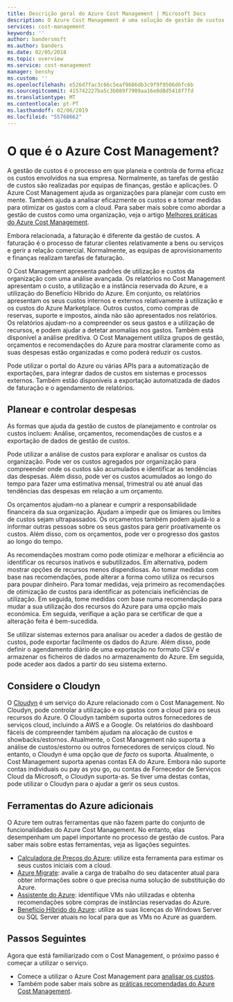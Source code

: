 ```yaml
---
title: Descrição geral do Azure Cost Management | Microsoft Docs
description: O Azure Cost Management é uma solução de gestão de custos que ajuda a monitorizar e a controlar os gastos do Azure, e a otimizar a utilização de recursos.
services: cost-management
keywords: ''
author: bandersmsft
ms.author: banders
ms.date: 02/05/2018
ms.topic: overview
ms.service: cost-management
manager: benshy
ms.custom: ''
ms.openlocfilehash: e526d7fac3c66c5eaf9686db3c9f9f9506d6fc6b
ms.sourcegitcommit: 415742227ba5c3b089f7909aa16e0d8d5418f7fd
ms.translationtype: MT
ms.contentlocale: pt-PT
ms.lasthandoff: 02/06/2019
ms.locfileid: "55768662"
---
```

# <a name="what-is-azure-cost-management"></a>O que é o Azure Cost Management?

A gestão de custos é o processo em que planeia e controla de forma eficaz os custos envolvidos na sua empresa. Normalmente, as tarefas de gestão de custos são realizadas por equipas de finanças, gestão e aplicações. O Azure Cost Management ajuda as organizações para planejar com custo em mente. Também ajuda a analisar eficazmente os custos e a tomar medidas para otimizar os gastos com a cloud. Para saber mais sobre como abordar a gestão de custos como uma organização, veja o artigo [Melhores práticas do Azure Cost Management](cost-mgt-best-practices.md).

Embora relacionada, a faturação é diferente da gestão de custos. A faturação é o processo de faturar clientes relativamente a bens ou serviços e gerir a relação comercial.  Normalmente, as equipas de aprovisionamento e finanças realizam tarefas de faturação.

O Cost Management apresenta padrões de utilização e custos da organização com uma análise avançada. Os relatórios no Cost Management apresentam o custo, a utilização e a instância reservada do Azure, e a utilização do Benefício Híbrido do Azure. Em conjunto, os relatórios apresentam os seus custos internos e externos relativamente à utilização e os custos do Azure Marketplace. Outros custos, como compras de reservas, suporte e impostos, ainda não são apresentados nos relatórios. Os relatórios ajudam-no a compreender os seus gastos e a utilização de recursos, e podem ajudar a detetar anomalias nos gastos. Também está disponível a análise preditiva. O Cost Management utiliza grupos de gestão, orçamentos e recomendações do Azure para mostrar claramente como as suas despesas estão organizadas e como poderá reduzir os custos.

Pode utilizar o portal do Azure ou várias APIs para a automatização de exportações, para integrar dados de custos em sistemas e processos externos. Também estão disponíveis a exportação automatizada de dados de faturação e o agendamento de relatórios.

## <a name="plan-and-control-expenses"></a>Planear e controlar despesas

As formas que ajuda da gestão de custos de planejamento e controlar os custos incluem: Análise, orçamentos, recomendações de custos e a exportação de dados de gestão de custos.

Pode utilizar a análise de custos para explorar e analisar os custos da organização. Pode ver os custos agregados por organização para compreender onde os custos são acumulados e identificar as tendências das despesas. Além disso, pode ver os custos acumulados ao longo do tempo para fazer uma estimativa mensal, trimestral ou até anual das tendências das despesas em relação a um orçamento.

Os orçamentos ajudam-no a planear e cumprir a responsabilidade financeira da sua organização. Ajudam a impedir que os limiares ou limites de custos sejam ultrapassados. Os orçamentos também podem ajudá-lo a informar outras pessoas sobre os seus gastos para gerir proativamente os custos. Além disso, com os orçamentos, pode ver o progresso dos gastos ao longo do tempo.

As recomendações mostram como pode otimizar e melhorar a eficiência ao identificar os recursos inativos e subutilizados. Em alternativa, podem mostrar opções de recursos menos dispendiosas. Ao tomar medidas com base nas recomendações, pode alterar a forma como utiliza os recursos para poupar dinheiro. Para tomar medidas, veja primeiro as recomendações de otimização de custos para identificar as potenciais ineficiências de utilização. Em seguida, tome medidas com base numa recomendação para mudar a sua utilização dos recursos do Azure para uma opção mais económica. Em seguida, verifique a ação para se certificar de que a alteração feita é bem-sucedida.

Se utilizar sistemas externos para analisar ou aceder a dados de gestão de custos, pode exportar facilmente os dados do Azure. Além disso, pode definir o agendamento diário de uma exportação no formato CSV e armazenar os ficheiros de dados no armazenamento do Azure. Em seguida, pode aceder aos dados a partir do seu sistema externo.

## <a name="consider-cloudyn"></a>Considere o Cloudyn

O [Cloudyn](overview.md) é um serviço do Azure relacionado com o Cost Management. No Cloudyn, pode controlar a utilização e os gastos com a cloud para os seus recursos do Azure. O Cloudyn também suporta outros fornecedores de serviços cloud, incluindo a AWS e a Google. Os relatórios do dashboard fáceis de compreender também ajudam na alocação de custos e showbacks/estornos. Atualmente, o Cost Management não suporta a análise de custos/estorno ou outros fornecedores de serviços cloud. No entanto, o Cloudyn é uma opção que _de facto_ os suporta. Atualmente, o Cost Management suporta apenas contas EA do Azure. Embora não suporte contas individuais ou pay as you go, ou contas de Fornecedor de Serviços Cloud da Microsoft, o Cloudyn suporta-as. Se tiver uma destas contas, pode utilizar o Cloudyn para o ajudar a gerir os seus custos.

## <a name="additional-azure-tools"></a>Ferramentas do Azure adicionais

O Azure tem outras ferramentas que não fazem parte do conjunto de funcionalidades do Azure Cost Management. No entanto, elas desempenham um papel importante no processo de gestão de custos. Para saber mais sobre estas ferramentas, veja as ligações seguintes.

- [Calculadora de Preços do Azure](https://azure.microsoft.com/pricing/calculator/): utilize esta ferramenta para estimar os seus custos iniciais com a cloud.
- [Azure Migrate](../migrate/migrate-overview.md): avalie a carga de trabalho do seu datacenter atual para obter informações sobre o que precisa numa solução de substituição do Azure.
- [Assistente do Azure](../advisor/advisor-overview.md): identifique VMs não utilizadas e obtenha recomendações sobre compras de instâncias reservadas do Azure.
- [Benefício Híbrido do Azure](https://azure.microsoft.com/pricing/hybrid-benefit/): utilize as suas licenças do Windows Server ou SQL Server atuais no local para que as VMs no Azure as guardem.


## <a name="next-steps"></a>Passos Seguintes

Agora que está familiarizado com o Cost Management, o próximo passo é começar a utilizar o serviço.

- Comece a utilizar o Azure Cost Management para [analisar os custos](quick-acm-cost-analysis.md).
- Também pode saber mais sobre as [práticas recomendadas do Azure Cost Management](cost-mgt-best-practices.md).
